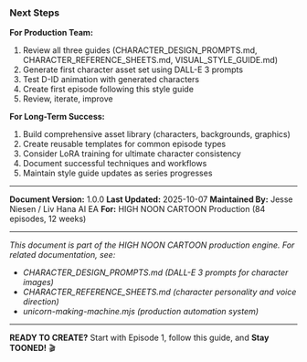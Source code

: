 ### Next Steps

**For Production Team:**

1. Review all three guides (CHARACTER_DESIGN_PROMPTS.md, CHARACTER_REFERENCE_SHEETS.md, VISUAL_STYLE_GUIDE.md)
2. Generate first character asset set using DALL-E 3 prompts
3. Test D-ID animation with generated characters
4. Create first episode following this style guide
5. Review, iterate, improve

**For Long-Term Success:**

1. Build comprehensive asset library (characters, backgrounds, graphics)
2. Create reusable templates for common episode types
3. Consider LoRA training for ultimate character consistency
4. Document successful techniques and workflows
5. Maintain style guide updates as series progresses

---

**Document Version:** 1.0.0
**Last Updated:** 2025-10-07
**Maintained By:** Jesse Niesen / Liv Hana AI EA
**For:** HIGH NOON CARTOON Production (84 episodes, 12 weeks)

---

*This document is part of the HIGH NOON CARTOON production engine. For related documentation, see:*

- *CHARACTER_DESIGN_PROMPTS.md (DALL-E 3 prompts for character images)*
- *CHARACTER_REFERENCE_SHEETS.md (character personality and voice direction)*
- *unicorn-making-machine.mjs (production automation system)*

---

**READY TO CREATE?** Start with Episode 1, follow this guide, and **Stay TOONED!** 🎬
